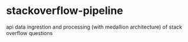 # stackoverflow-pipeline

api data ingrestion and processing (with medallion architecture)
of stack overflow questions